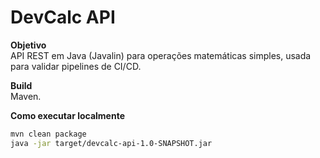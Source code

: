 # DevCalc API

**Objetivo**  
API REST em Java (Javalin) para operações matemáticas simples, usada para validar pipelines de CI/CD.

**Build**  
Maven.

**Como executar localmente**
```bash
mvn clean package
java -jar target/devcalc-api-1.0-SNAPSHOT.jar
